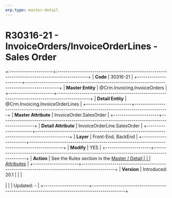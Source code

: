 ```yaml
---
erp.type: master-detail
---
```


# R30316-21 - InvoiceOrders/InvoiceOrderLines - Sales Order
+:---------------------+:---------------------------------------------------------------------------------------------+
| **Code**             | 30316-21                                                                                     |
+----------------------+----------------------------------------------------------------------------------------------+
| **Master Entity**    | @Crm.Invoicing.InvoiceOrders                                                                 |
+----------------------+----------------------------------------------------------------------------------------------+
| **Detail Entity**    | @Crm.Invoicing.InvoiceOrderLines                                                             |
+----------------------+----------------------------------------------------------------------------------------------+
| **Master Attribute** | InvoiceOrder.SalesOrder                                                                      |
+----------------------+----------------------------------------------------------------------------------------------+
| **Detail Attribute** | InvoiceOrderLine.SalesOrder                                                                  |
+----------------------+----------------------------------------------------------------------------------------------+
| **Layer**            | Front-End, BackEnd                                                                           |
+----------------------+----------------------------------------------------------------------------------------------+
| **Modify**           | YES                                                                                          |
+----------------------+----------------------------------------------------------------------------------------------+
| **Action**           | See the Rules section in the [Master / Detail                                                |
|                      | Attributes](xref:master-detail)                                                              |
+----------------------+----------------------------------------------------------------------------------------------+
| **Version**          | Introduced: 20.1                                                                             |
|                      | <br/><br/>                                                                                   |
|                      | Updated: -                                                                                   |
+----------------------+----------------------------------------------------------------------------------------------+

